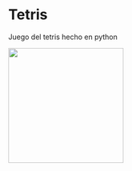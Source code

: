 # Tetris
Juego del tetris hecho en python

<img src="https://github.com/vandrescaceres/Tetris/blob/main/tetris.png" width="230" height="230"/>

